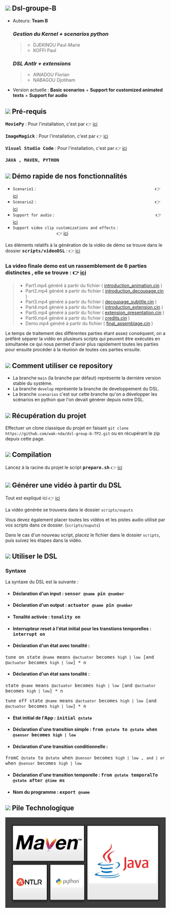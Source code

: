 ## <img src="https://icon-icons.com/icons2/907/PNG/64/group-of-people-in-a-formation_icon-icons.com_70476.png"/>  Dsl-groupe-B

* Auteurs: **Team B**
  ### *Gestion du Kernel + scenarios python*
  > * DJEKINOU Paul-Marie
  > * KOFFI Paul
    ### *DSL Antlr + extensions*
  >  * AINADOU Florian
  > * NABAGOU Djotiham
* Version actuelle : __Basic scenarios__ + __Support for customized animated texts__ + __Support for audio__

## <img src="https://cdn.icon-icons.com/icons2/82/PNG/64/button_important_15722.png"/>  Pré-requis
 <kbd>__MoviePy__</kbd> : Pour l'installation, c'est par 👉 [ici](https://github.com/Zulko/moviepy)

 <kbd>__ImageMagick__</kbd> : Pour l'installation, c'est par 👉 [ici](https://www.imagemagick.org/script/index.php)

 <kbd>__Visual Studio Code__</kbd> : Pour l'installation, c'est par 👉 [ici](https://code.visualstudio.com/)

 <kbd>__JAVA , MAVEN, PYTHON__</kbd>


## <img src="https://icon-icons.com/icons2/1147/PNG/64/1486486316-arrow-film-movie-play-player-start-video_81236.png"/>  Démo rapide de nos fonctionnalités
* `Scenario1` : &nbsp;&nbsp;&nbsp;&nbsp;&nbsp;&nbsp;&nbsp;&nbsp;&nbsp;&nbsp;&nbsp;&nbsp;&nbsp;&nbsp;&nbsp;&nbsp;&nbsp;&nbsp;&nbsp;&nbsp;&nbsp;&nbsp;&nbsp;&nbsp;&nbsp;&nbsp;&nbsp;&nbsp;&nbsp;&nbsp;&nbsp;&nbsp;&nbsp;&nbsp;&nbsp;&nbsp;&nbsp;&nbsp;&nbsp;&nbsp;&nbsp;&nbsp;&nbsp;&nbsp;&nbsp;&nbsp;&nbsp;&nbsp;&nbsp;&nbsp;&nbsp;&nbsp;&nbsp;&nbsp;&nbsp;&nbsp;&nbsp;&nbsp;&nbsp;&nbsp;&nbsp;&nbsp;&nbsp;&nbsp;&nbsp;&nbsp;&nbsp;&nbsp;&nbsp;&nbsp;&nbsp;&nbsp;&nbsp;&nbsp;&nbsp;&nbsp;&nbsp;&nbsp;&nbsp;&nbsp;&nbsp;&nbsp;&nbsp;&nbsp;&nbsp;&nbsp;&nbsp;&nbsp;&nbsp;&nbsp;&nbsp;&nbsp;&nbsp; 👉 [ici](https://drive.google.com/file/d/19RyqV8oVMZ8SNIQ71oXbLt3mdt5Y3ou1/view?usp=sharing)
* `Scenario2` :  &nbsp;&nbsp;&nbsp;&nbsp;&nbsp;&nbsp;&nbsp;&nbsp;&nbsp;&nbsp;&nbsp;&nbsp;&nbsp;&nbsp;&nbsp;&nbsp;&nbsp;&nbsp;&nbsp;&nbsp;&nbsp;&nbsp;&nbsp;&nbsp;&nbsp;&nbsp;&nbsp;&nbsp;&nbsp;&nbsp;&nbsp;&nbsp;&nbsp;&nbsp;&nbsp;&nbsp;&nbsp;&nbsp;&nbsp;&nbsp;&nbsp;&nbsp;&nbsp;&nbsp;&nbsp;&nbsp;&nbsp;&nbsp;&nbsp;&nbsp;&nbsp;&nbsp;&nbsp;&nbsp;&nbsp;&nbsp;&nbsp;&nbsp;&nbsp;&nbsp;&nbsp;&nbsp;&nbsp;&nbsp;&nbsp;&nbsp;&nbsp;&nbsp;&nbsp;&nbsp;&nbsp;&nbsp;&nbsp;&nbsp;&nbsp;&nbsp;&nbsp;&nbsp;&nbsp;&nbsp;&nbsp;&nbsp;&nbsp;&nbsp;&nbsp;&nbsp;&nbsp;&nbsp;&nbsp;&nbsp;&nbsp;&nbsp;&nbsp;&nbsp;👉 [ici](https://drive.google.com/file/d/1m-97sSkBXMuvHhR0sY43K60d9z-EbGZW/view?usp=sharing)
* `Support for audio` : &nbsp;&nbsp;&nbsp;&nbsp;&nbsp;&nbsp;&nbsp;&nbsp;&nbsp;&nbsp;&nbsp;&nbsp;&nbsp;&nbsp;&nbsp;&nbsp;&nbsp;&nbsp;&nbsp;&nbsp;&nbsp;&nbsp;&nbsp;&nbsp;&nbsp;&nbsp;&nbsp;&nbsp;&nbsp;&nbsp;&nbsp;&nbsp;&nbsp;&nbsp;&nbsp;&nbsp;&nbsp;&nbsp;&nbsp;&nbsp;&nbsp;&nbsp;&nbsp;&nbsp;&nbsp;&nbsp;&nbsp;&nbsp;&nbsp;&nbsp;&nbsp;&nbsp;&nbsp;&nbsp;&nbsp;&nbsp;&nbsp;&nbsp;&nbsp;&nbsp;&nbsp;&nbsp;&nbsp;&nbsp;&nbsp;&nbsp;&nbsp;&nbsp;&nbsp;&nbsp;&nbsp;&nbsp;&nbsp;&nbsp;&nbsp;&nbsp;&nbsp;&nbsp;&nbsp;&nbsp;👉 [ici](https://drive.google.com/file/d/1XQG8X36FR4e23ONn1-RCl5AVm3z95tvY/view?usp=sharing)
* `Support video clip customizations and effects` : &nbsp;&nbsp;&nbsp;&nbsp;&nbsp;&nbsp;&nbsp;&nbsp;&nbsp;&nbsp;&nbsp;&nbsp;&nbsp;&nbsp;&nbsp;&nbsp;&nbsp;&nbsp;&nbsp;&nbsp;&nbsp;&nbsp;&nbsp;&nbsp;&nbsp;&nbsp;&nbsp;&nbsp;&nbsp;&nbsp;&nbsp;&nbsp;&nbsp;&nbsp;&nbsp;👉 [ici](https://drive.google.com/file/d/1Gk-Z64GswuqCTPo54cjSjKeaVHRz1ffB/view?usp=sharing)

Les éléments relatifs à la génération de la vidéo de démo se trouve dans le dossier <kbd>__scripts/videoDSL__</kbd> :  👉 [ici](https://github.com/wak-nda/dsl-group-b-TP2/tree/main/scripts/videoDSL)
###  La video finale demo est un rassemblement de 6 parties distinctes , elle se trouve : 👉 [ici](https://github.com/wak-nda/dsl-group-b-TP2/blob/main/scripts/videoDSL/outputs/demo.mp4)
> * Part1.mp4 généré à partir du fichier ( [introduction_animation.cin](https://github.com/wak-nda/dsl-group-b-TP2/blob/main/scripts/videoDSL/introduction_animation.cin) ) 
> * Part2.mp4 généré à partir du fichier ( [introduction_decoupage.cin](https://github.com/wak-nda/dsl-group-b-TP2/blob/main/scripts/videoDSL/introduction_decoupage.cin) )
> * Part3.mp4 généré à partir du fichier ( [decoupage_subtitle.cin](https://github.com/wak-nda/dsl-group-b-TP2/blob/main/scripts/videoDSL/decoupage_subtitle.cin) )
> * Part4.mp4 généré à partir du fichier ( [introduction_extension.cin](https://github.com/wak-nda/dsl-group-b-TP2/blob/main/scripts/videoDSL/introduction_extension.cin) )
> * Part5.mp4 généré à partir du fichier ( [extension_presentation.cin](https://github.com/wak-nda/dsl-group-b-TP2/blob/main/scripts/videoDSL/extension_presentation.cin) )
> * Part6.mp4 généré à partir du fichier ( [credits.cin](https://github.com/wak-nda/dsl-group-b-TP2/blob/main/scripts/videoDSL/credits.cin) )
> * Demo.mp4 généré à partir du fichier ( [final_assemblage.cin](https://github.com/wak-nda/dsl-group-b-TP2/blob/main/scripts/videoDSL/final_assemblage.cin) )

Le temps de traitement des différentes parties étant assez conséquent, on a préféré séparer la vidéo en plusieurs scripts qui peuvent
être exécutés en simultanée ce qui nous permet d'avoir plus rapidement toutes les parties pour ensuite procéder à la réunion de toutes 
ces parties ensuite.

## <img src="https://icon-icons.com/icons2/933/PNG/64/help-button-speech-bubble-with-question-mark_icon-icons.com_72707.png"/>  Comment utiliser ce repository

* La branche `main` (la branche par défaut) représente la dernière version stable du système.
* La branche `develop` représente la branche de developpement du DSL. 
* La branche `scenarios` c'est sur cette branche qu'on a développer les scénarios en python que l'on devait générer depuis notre DSL.

## <img src="https://icon-icons.com/icons2/1369/PNG/64/-get-app_90101.png"/>  Récupération du projet

Effectuer un clone classique du projet en faisant ```git clone https://github.com/wak-nda/dsl-group-b-TP2.git``` ou en récupérant le zip depuis cette page.

## <img src="https://icon-icons.com/icons2/7/PNG/64/runbuild_1068.png"/>  Compilation
Lancez à la racine du projet le script <kbd>__prepare.sh__</kbd> 👉 [ici](https://github.com/wak-nda/dsl-group-b-TP2/blob/main/prepare.sh)


## <img src="https://cdn0.iconfinder.com/data/icons/octicons/1024/git-compare-48.png"/> Générer une vidéo à partir du DSL

Tout est expliqué ici 👉 [ici](https://github.com/wak-nda/dsl-group-b-TP2/blob/main/scripts/videoDSL/outputs/part5.mp4)

La vidéo générée se trouvera dans le dossier `scripts/ouputs` 

Vous devez également placer toutes les vidéos et les pistes audio utilisé par vos scripts dans ce dossier. (`scripts/ouputs`)

Dans le cas d'un nouveau script, placez le fichier dans le dossier `scripts`, puis suivez les étapes dans la vidéo.



## <img src="https://cdn2.iconfinder.com/data/icons/flat-ui-icons-24-px/24/new-24-48.png"/> Utiliser le DSL

### Syntaxe
La syntaxe du DSL est la suivante :

* #### Déclaration d'un input :  <kbd>sensor `@name` pin `@number`</kbd>

* #### Déclaration d'un output : <kbd>actuator `@name` pin `@number`</kbd>

* #### Tonalité activée    : <kbd>tonality on</kbd>

* #### Interrupteur reset à l'état initial pour les transtions temporelles   : <kbd>interrupt on</kbd>

* #### Déclaration d'un état avec tonalité  :
<kbd>tune on state `@name` means `@actuator` becomes `high | low` [and `@actuator` becomes `high | low`] * n</kbd>

* #### Déclaration d'un état sans tonalité :
<kbd>state `@name` means `@actuator` becomes `high | low` [and `@actuator` becomes `high | low`] * n
</kbd> &nbsp;   &nbsp;

<kbd>tune off state `@name` means `@actuator` becomes `high | low` [and `@actuator` becomes `high | low`] * n</kbd>

* #### Etat initial de l'App  : <kbd>initial `@state`</kbd>

* #### Déclaration d'une transition simple : <kbd>from `@state` to `@state` when `@sensor` becomes `high | low`</kbd>

* #### Déclaration d'une transition conditionnelle :
<kbd>fromC `@state` to `@state` when `@sensor` becomes `high | low` , `and | or` when `@sensor` becomes `high | low` </kbd>

* #### Déclaration d'une transition temporelle : <kbd>from `@state` temporalTo `@state` after `@time` ms </kbd>

* #### Nom du programme   : <kbd>export `@name`</kbd>


## <img src="https://icon-icons.com/icons2/1145/PNG/64/codeoutlinedprogrammingsigns_81143.png"/>  Pile Technologique
  <p align="center">
    <img src="./docs/img/techno.jpg"/>
  </p>